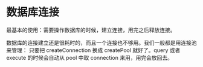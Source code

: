 # 数据库连接

最基本的使用：需要操作数据库的时候，建立连接，用完之后释放连接。

数据库的连接建立还是很耗时的，而且一个连接也不够用。我们一般都是用连接池来管理：
只要把 createConnection 换成 createPool 就好了。query 或者 execute 的时候会自动从 pool 中取 connection 来用，用完会放回去。
